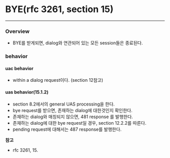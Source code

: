 # BYE(rfc 3261, section 15)
---
### Overview  
- BYE를 받게되면, dialog와 연관되어 있는 모든 session들은 종료된다.

### behavior

#### uac behavior
- within a dialog request이다. (section 12참고)


#### uas behavior(15.1.2)
- section 8.2에서의 general UAS processing을 한다.
- bye request를 받으면, 존재하는 dialog에 대한것인지 확인한다.  
- 존재하는 dialog와 매칭되지 않으면, 481 response 를 발행한다.  
- 존재하는 dialog에 대한 bye request일 경우, section 12.2.2를 따른다.
- pending request에 대해서는 487 response를 발행한다.


**참고**
- rfc 3261, 15.
